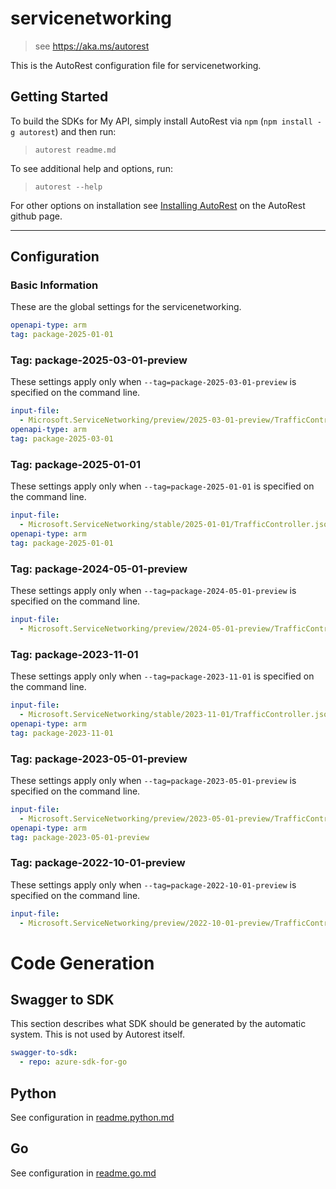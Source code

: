 # servicenetworking

> see https://aka.ms/autorest

This is the AutoRest configuration file for servicenetworking.

## Getting Started

To build the SDKs for My API, simply install AutoRest via `npm` (`npm install -g autorest`) and then run:

> `autorest readme.md`

To see additional help and options, run:

> `autorest --help`

For other options on installation see [Installing AutoRest](https://aka.ms/autorest/install) on the AutoRest github page.

---

## Configuration

### Basic Information

These are the global settings for the servicenetworking.

```yaml
openapi-type: arm
tag: package-2025-01-01
```

### Tag: package-2025-03-01-preview

These settings apply only when `--tag=package-2025-03-01-preview` is specified on the command line.

```yaml $(tag) == 'package-2025-03-01-preview'
input-file:
  - Microsoft.ServiceNetworking/preview/2025-03-01-preview/TrafficController.json
openapi-type: arm
tag: package-2025-03-01
```

### Tag: package-2025-01-01

These settings apply only when `--tag=package-2025-01-01` is specified on the command line.

```yaml $(tag) == 'package-2025-01-01'
input-file:
  - Microsoft.ServiceNetworking/stable/2025-01-01/TrafficController.json
openapi-type: arm
tag: package-2025-01-01
```


### Tag: package-2024-05-01-preview

These settings apply only when `--tag=package-2024-05-01-preview` is specified on the command line.

```yaml $(tag) == '2024-05-01-preview'
input-file:
  - Microsoft.ServiceNetworking/preview/2024-05-01-preview/TrafficController.json
```

### Tag: package-2023-11-01

These settings apply only when `--tag=package-2023-11-01` is specified on the command line.

```yaml $(tag) == 'package-2023-11-01'
input-file:
  - Microsoft.ServiceNetworking/stable/2023-11-01/TrafficController.json
openapi-type: arm
tag: package-2023-11-01
```

### Tag: package-2023-05-01-preview

These settings apply only when `--tag=package-2023-05-01-preview` is specified on the command line.

```yaml $(tag) == 'package-2023-05-01-preview'
input-file:
  - Microsoft.ServiceNetworking/preview/2023-05-01-preview/TrafficController.json
openapi-type: arm
tag: package-2023-05-01-preview
```

### Tag: package-2022-10-01-preview

These settings apply only when `--tag=package-2022-10-01-preview` is specified on the command line.

```yaml $(tag) == 'package-2022-10-01-preview'
input-file:
  - Microsoft.ServiceNetworking/preview/2022-10-01-preview/TrafficController.json
```

# Code Generation

## Swagger to SDK

This section describes what SDK should be generated by the automatic system.
This is not used by Autorest itself.

```yaml $(swagger-to-sdk)
swagger-to-sdk:
  - repo: azure-sdk-for-go
```

## Python

See configuration in [readme.python.md](./readme.python.md)

## Go

See configuration in [readme.go.md](./readme.go.md)